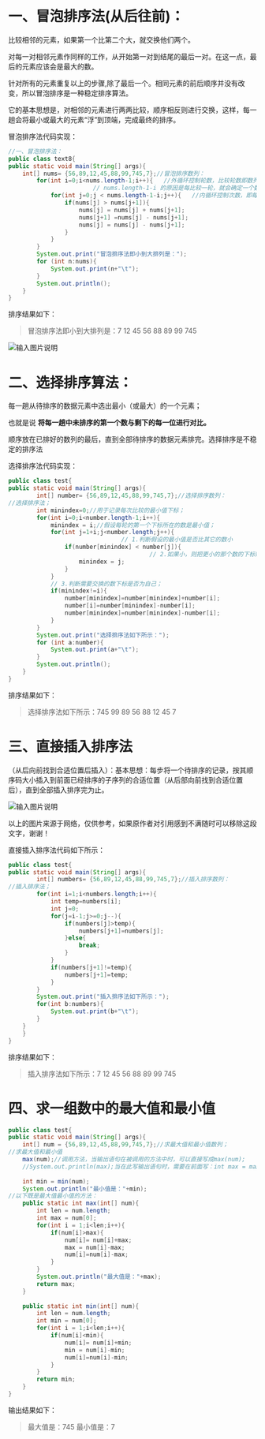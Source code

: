 ​
# 一、冒泡排序法(从后往前)：
比较相邻的元素，如果第一个比第二个大，就交换他们两个。

对每一对相邻元素作同样的工作，从开始第一对到结尾的最后一对。在这一点，最后的元素应该会是最大的数。

针对所有的元素重复以上的步骤,除了最后一个。相同元素的前后顺序并没有改变，所以冒泡排序是一种稳定排序算法。

它的基本思想是，对相邻的元素进行两两比较，顺序相反则进行交换，这样，每一趟会将最小或最大的元素“浮”到顶端，完成最终的排序。


冒泡排序法代码实现：

```java
//一、冒泡排序法：
public class text8{
public static void main(String[] args){
	int[] nums= {56,89,12,45,88,99,745,7};//冒泡排序数列：
		for(int i=0;i<nums.length-1;i++){	//外循环控制轮数，比较轮数即数列的长度减1；
                        // nums.length-1-i 的原因是每比较一轮，就会确定一个数【最大的】
			for(int j=0;j < nums.length-1-i;j++){	//内循环控制次数，即每一轮比较的次数；
				if(nums[j] > nums[j+1]){
					nums[j] = nums[j] + nums[j+1];
					nums[j+1] =nums[j] - nums[j+1];
					nums[j] = nums[j] - nums[j+1];
				}
			}
		}
		System.out.print("冒泡排序法即小到大排列是：");
		for (int n:nums){
			System.out.print(n+"\t");
		}
		System.out.println();
    }
}
```
排序结果如下：
> 冒泡排序法即小到大排列是：7    12    45    56    88    89    99    745 

![输入图片说明](../image/%E5%86%92%E6%B3%A1%E6%8E%92%E5%BA%8F%E7%AE%97%E6%B3%95.png)


# 二、选择排序算法：
每一趟从待排序的数据元素中选出最小（或最大）的一个元素；

也就是说 **将每一趟中未排序的第一个数与剩下的每一位进行对比。** 

顺序放在已排好的数列的最后，直到全部待排序的数据元素排完。选择排序是不稳定的排序法

选择排序法代码实现：
```java
public class test{
public static void main(String[] args){
	    int[] number= {56,89,12,45,88,99,745,7};//选择排序数列：
//选择排序法；
		int minindex=0;//用于记录每次比较的最小值下标；
		for(int i=0;i<number.length-1;i++){
			minindex = i;//假设每轮的第一个下标所在的数是最小值；
			for(int j=1+i;j<number.length;j++){
                                // 1.判断假设的最小值是否比其它的数小
				if(number[minindex] < number[j]){
                                        // 2.如果小，则把更小的那个数的下标赋给上面第一个值的下标
					minindex = j;
				}
			}
			// 3.判断需要交换的数下标是否为自己；
			if(minindex!=i){
				number[minindex]=number[minindex]+number[i];
				number[i]=number[minindex]-number[i];
				number[minindex]=number[minindex]-number[i];
			}
		}
		System.out.print("选择排序法如下所示：");
		for (int a:number){
			System.out.print(a+"\t");
		}
		System.out.println();
    }
}
```
排序结果如下：
>  选择排序法如下所示：745    99    89    56    88    12    45    7

# 三、直接插入排序法
（从后向前找到合适位置后插入）：基本思想：每步将一个待排序的记录，按其顺序码大小插入到前面已经排序的子序列的合适位置（从后部向前找到合适位置后），直到全部插入排序完为止。

![输入图片说明](../image/%E7%9B%B4%E6%8E%A5%E6%8F%92%E5%85%A5%E6%8E%92%E5%BA%8F.png)

以上的图片来源于网络，仅供参考，如果原作者对引用感到不满随时可以移除这段文字，谢谢！

直接插入排序法代码如下所示： 
```java
public class test{
public static void main(String[] args){
        int[] numbers= {56,89,12,45,88,99,745,7};//插入排序数列：
//插入排序法；
		for(int i=1;i<numbers.length;i++){
			int temp=numbers[i];
			int j=0;
			for(j=i-1;j>=0;j--){
				if(numbers[j]>temp){
					numbers[j+1]=numbers[j];
				}else{
					break;
				}
			}
			if(numbers[j+1]!=temp){
				numbers[j+1]=temp;
			}
		}
		System.out.print("插入排序法如下所示：");
		for(int b:numbers){
			System.out.print(b+"\t");
		}
	}
    }
}
```
排序结果如下：

> 插入排序法如下所示：7    12    45    56    88    89    99    745
# 四、求一组数中的最大值和最小值
```java 
public class test{
public static void main(String[] args){
	int[] num = {56,89,12,45,88,99,745,7};//求最大值和最小值数列；
//求最大值和最小值
	max(num);//调用方法，当输出语句在被调用的方法中时，可以直接写成max(num);
	//System.out.println(max);当在此写输出语句时，需要在前面写：int max = max(num);
	
	int min = min(num);
	System.out.println("最小值是："+min);
//以下既是最大值最小值的方法：
	public static int max(int[] num){
		int len = num.length;
		int max = num[0];
		for(int i = 1;i<len;i++){
			if(num[i]>max){
				num[i]= num[i]+max;
				max = num[i]-max;
				num[i]=num[i]-max;								
			}
		}
		System.out.println("最大值是："+max);
		return max;
	}
	
	public static int min(int[] num){
		int len = num.length;
		int min = num[0];
		for(int i = 1;i<len;i++){
			if(num[i]<min){
				num[i]= num[i]+min;
				min = num[i]-min;
				num[i]=num[i]-min;								
			}			
		}		
		return min;
	}
}
```
输出结果如下：
> 最大值是：745
> 最小值是：7

​